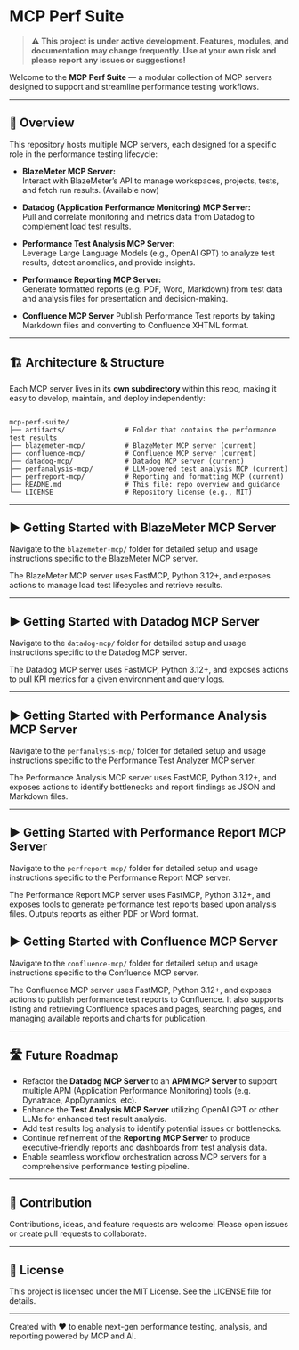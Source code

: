 # MCP Perf Suite

> **⚠️ This project is under active development. Features, modules, and documentation may change frequently. Use at your own risk and please report any issues or suggestions!**

Welcome to the **MCP Perf Suite** — a modular collection of MCP servers designed to support and streamline performance testing workflows.

---

## 📖 Overview

This repository hosts multiple MCP servers, each designed for a specific role in the performance testing lifecycle:

- **BlazeMeter MCP Server:**  
  Interact with BlazeMeter’s API to manage workspaces, projects, tests, and fetch run results. (Available now)

- **Datadog (Application Performance Monitoring) MCP Server:**  
  Pull and correlate monitoring and metrics data from Datadog to complement load test results.

- **Performance Test Analysis MCP Server:**  
  Leverage Large Language Models (e.g., OpenAI GPT) to analyze test results, detect anomalies, and provide insights.

- **Performance Reporting MCP Server:**  
  Generate formatted reports (e.g. PDF, Word, Markdown) from test data and analysis files for presentation and decision-making.

- **Confluence MCP Server**
  Publish Performance Test reports by taking Markdown files and converting to Confluence XHTML format.

---

## 🏗️ Architecture & Structure

Each MCP server lives in its **own subdirectory** within this repo, making it easy to develop, maintain, and deploy independently:

```

mcp-perf-suite/
├── artifacts/               # Folder that contains the performance test results
├── blazemeter-mcp/          # BlazeMeter MCP server (current)
├── confluence-mcp/          # Confluence MCP server (current)
├── datadog-mcp/             # Datadog MCP server (current)
├── perfanalysis-mcp/        # LLM-powered test analysis MCP (current)
├── perfreport-mcp/          # Reporting and formatting MCP (current)
├── README.md                # This file: repo overview and guidance
└── LICENSE                  # Repository license (e.g., MIT)

```

---

## ▶️ Getting Started with BlazeMeter MCP Server

Navigate to the `blazemeter-mcp/` folder for detailed setup and usage instructions specific to the BlazeMeter MCP server.

The BlazeMeter MCP server uses FastMCP, Python 3.12+, and exposes actions to manage load test lifecycles and retrieve results.

---

## ▶️ Getting Started with Datadog MCP Server

Navigate to the `datadog-mcp/` folder for detailed setup and usage instructions specific to the Datadog MCP server.

The Datadog MCP server uses FastMCP, Python 3.12+, and exposes actions to pull KPI metrics for a given environment and query logs.

---

## ▶️ Getting Started with Performance Analysis MCP Server

Navigate to the `perfanalysis-mcp/` folder for detailed setup and usage instructions specific to the Performance Test Analyzer MCP server.

The Performance Analysis MCP server uses FastMCP, Python 3.12+, and exposes actions to identify bottlenecks and report findings as JSON and Markdown files.

---

## ▶️ Getting Started with Performance Report MCP Server

Navigate to the `perfreport-mcp/` folder for detailed setup and usage instructions specific to the Performance Report MCP server.

The Performance Report MCP server uses FastMCP, Python 3.12+, and exposes tools to generate performance test reports based upon analysis files. Outputs
reports as either PDF or Word format.

## ▶️ Getting Started with Confluence MCP Server

Navigate to the `confluence-mcp/` folder for detailed setup and usage instructions specific to the Confluence MCP server.

The Confluence MCP server uses FastMCP, Python 3.12+, and exposes actions to publish performance test reports to Confluence. It also supports listing and retrieving Confluence spaces and pages, searching pages, and managing available reports and charts for publication.

---

## 🛣️ Future Roadmap 

- Refactor the **Datadog MCP Server** to an **APM MCP Server** to support multiple APM (Application Performance Monitoring) tools (e.g. Dynatrace, AppDynamics, etc).  
- Enhance the **Test Analysis MCP Server** utilizing OpenAI GPT or other LLMs for enhanced test result analysis. 
- Add test results log analysis to identify potential issues or bottlenecks.
- Continue refinement of the **Reporting MCP Server** to produce executive-friendly reports and dashboards from test analysis data.  
- Enable seamless workflow orchestration across MCP servers for a comprehensive performance testing pipeline.

---

## 🤝 Contribution

Contributions, ideas, and feature requests are welcome! Please open issues or create pull requests to collaborate.

---

## 📜 License 

This project is licensed under the MIT License. See the LICENSE file for details.

---

Created with ❤️ to enable next-gen performance testing, analysis, and reporting powered by MCP and AI.

